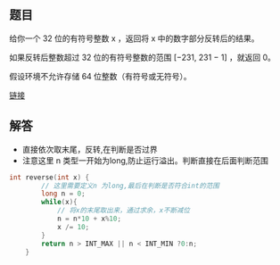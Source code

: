 ## 题目

给你一个 32 位的有符号整数 x ，返回将 x 中的数字部分反转后的结果。

如果反转后整数超过 32 位的有符号整数的范围 [−231,  231 − 1] ，就返回 0。

假设环境不允许存储 64 位整数（有符号或无符号）。

[链接](https://leetcode-cn.com/problems/reverse-integer)

## 解答

- 直接依次取末尾，反转,在判断是否过界
- 注意这里 n 类型一开始为long,防止运行溢出。判断直接在后面判断范围

```cpp
int reverse(int x) {
        // 这里需要定义n 为long,最后在判断是否符合int的范围
        long n = 0;
        while(x){
            // 将x的末尾取出来，通过求余，x不断减位
            n = n*10 + x%10;
            x /= 10;
        }
        return n > INT_MAX || n < INT_MIN ?0:n;
    }
```



